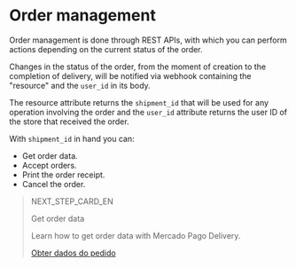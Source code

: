 # Order management

Order management is done through REST APIs, with which you can perform actions depending on the current status of the order.

Changes in the status of the order, from the moment of creation to the completion of delivery, will be notified via webhook containing the "resource" and the `user_id` in its body.

The resource attribute returns the `shipment_id` that will be used for any operation involving the order and the `user_id` attribute returns the user ID of the store that received the order.

With `shipment_id` in hand you can:

* Get order data.
* Accept orders.
* Print the order receipt.
* Cancel the order.

> NEXT_STEP_CARD_EN
>
> Get order data
>
> Learn how to get order data with Mercado Pago Delivery.
>
> [Obter dados do pedido](https://www.mercadopago[FAKER][URL][DOMAIN]/developers/en/guides/mp-delivery/get-order-data)
